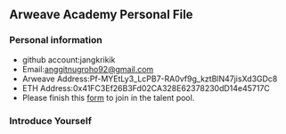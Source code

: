 ## Arweave Academy Personal File

### Personal information

- github account:jangkrikik
- Email:anggitnugroho92@gmail.com
- Arweave Address:Pf-MYEtLy3_LcPB7-RA0vf9g_kztBlN47jisXd3GDc8
- ETH Address:0x41FC3Ef26B3Fd02CA328E62378230dD14e45717C
- Please finish this [form](https://docs.google.com/forms/d/e/1FAIpQLSfWA5fIIcBgmRppm3jNz5vmf9Mai_QMVil-2pO4r7YKn_Zhtw/viewform?usp=sf_link) to join in the talent pool.

### Introduce Yourself
